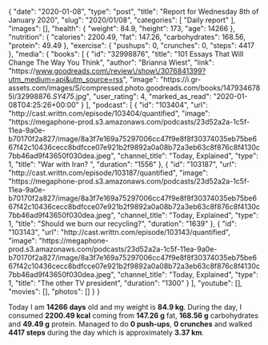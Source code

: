 {
    "date": "2020-01-08",
    "type": "post",
    "title": "Report for Wednesday 8th of January 2020",
    "slug": "2020\/01\/08",
    "categories": [
        "Daily report"
    ],
    "images": [],
    "health": {
        "weight": 84.9,
        "height": 173,
        "age": 14266
    },
    "nutrition": {
        "calories": 2200.49,
        "fat": 147.26,
        "carbohydrates": 168.56,
        "protein": 49.49
    },
    "exercise": {
        "pushups": 0,
        "crunches": 0,
        "steps": 4417
    },
    "media": {
        "books": [
            {
                "id": "32998876",
                "title": "101 Essays That Will Change The Way You Think",
                "author": "Brianna Wiest",
                "link": "https:\/\/www.goodreads.com\/review\/show\/3076841399?utm_medium=api&utm_source=rss",
                "image": "https:\/\/i.gr-assets.com\/images\/S\/compressed.photo.goodreads.com\/books\/1479346785l\/32998876._SY475_.jpg",
                "user_rating": 4,
                "marked_as_read": "2020-01-08T04:25:26+00:00"
            }
        ],
        "podcast": [
            {
                "id": "103404",
                "url": "http:\/\/cast.writtn.com\/episode\/103404\/quantified",
                "image": "https:\/\/megaphone-prod.s3.amazonaws.com\/podcasts\/23d52a2a-1c5f-11ea-9a0e-b70170f2a827\/image\/8a3f7e169a75297006cc47f9e8f8f30374035eb75be667f42c10436cecc8bdfcce07e921b2f9892a0a08b72a3eb63c8f876c8f4130c7bb46ad9f43650f030dea.jpeg",
                "channel_title": "Today, Explained",
                "type": 1,
                "title": "War with Iran? ",
                "duration": "1556"
            },
            {
                "id": "103187",
                "url": "http:\/\/cast.writtn.com\/episode\/103187\/quantified",
                "image": "https:\/\/megaphone-prod.s3.amazonaws.com\/podcasts\/23d52a2a-1c5f-11ea-9a0e-b70170f2a827\/image\/8a3f7e169a75297006cc47f9e8f8f30374035eb75be667f42c10436cecc8bdfcce07e921b2f9892a0a08b72a3eb63c8f876c8f4130c7bb46ad9f43650f030dea.jpeg",
                "channel_title": "Today, Explained",
                "type": 1,
                "title": "Should we burn our recycling?",
                "duration": "1639"
            },
            {
                "id": "103143",
                "url": "http:\/\/cast.writtn.com\/episode\/103143\/quantified",
                "image": "https:\/\/megaphone-prod.s3.amazonaws.com\/podcasts\/23d52a2a-1c5f-11ea-9a0e-b70170f2a827\/image\/8a3f7e169a75297006cc47f9e8f8f30374035eb75be667f42c10436cecc8bdfcce07e921b2f9892a0a08b72a3eb63c8f876c8f4130c7bb46ad9f43650f030dea.jpeg",
                "channel_title": "Today, Explained",
                "type": 1,
                "title": "The other TV president",
                "duration": "1300"
            }
        ],
        "youtube": [],
        "movies": [],
        "photos": []
    }
}

Today I am <strong>14266 days</strong> old and my weight is <strong>84.9 kg</strong>. During the day, I consumed <strong>2200.49 kcal</strong> coming from <strong>147.26 g</strong> fat, <strong>168.56 g</strong> carbohydrates and <strong>49.49 g</strong> protein. Managed to do <strong>0 push-ups</strong>, <strong>0 crunches</strong> and walked <strong>4417 steps</strong> during the day which is approximately <strong>3.37 km</strong>.